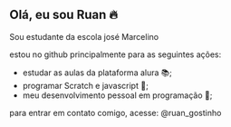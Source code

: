 ## Olá, eu sou Ruan 🔥
Sou estudante da escola josé Marcelino

estou no github principalmente para as seguintes ações:
- estudar as aulas da plataforma alura 📚;
- programar Scratch e javascript 💾;
- meu desenvolvimento pessoal em programação 🥇;

para entrar em contato comigo, acesse:
@ruan_gostinho
